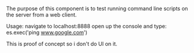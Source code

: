 The purpose of this component is to test running command line scripts on the server from a web client.

Usage: navigate to localhost:8888
open up the console and type:
es.exec('ping www.google.com')

This is proof of concept so i don't do UI on it.